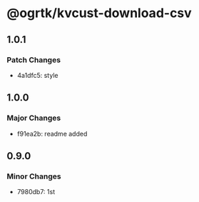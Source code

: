 # @ogrtk/kvcust-download-csv

## 1.0.1

### Patch Changes

- 4a1dfc5: style

## 1.0.0

### Major Changes

- f91ea2b: readme added

## 0.9.0

### Minor Changes

- 7980db7: 1st
